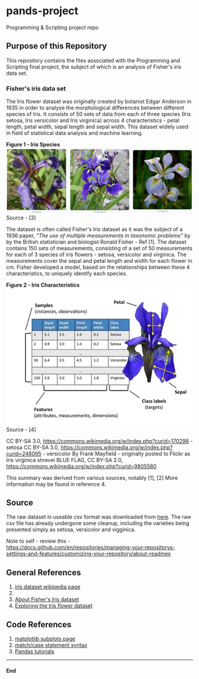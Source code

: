 # pands-project
Programming &amp; Scripting project repo

## Purpose of this Repository
This repository contains the files associated with the Programming and Scripting final project, the subject of which is an analysis of Fisher's iris data set.

### Fisher's iris data set

The Iris flower dataset was originally created by botanist Edgar Anderson in 1935 in order to analyse the morphological differences between different species of Iris. It consists of 50 sets of data from each of three species (Iris setosa, Iris versicolor and Iris virginica) across 4 characteristics - petal length, petal width, sepal length and sepal width. This dataset widely used in field of statistical data analysis and machine learning.   

**Figure 1 - Iris Species**  
![Iris species](images/iris_species.png)   
Source - [3]

The dataset is often called Fisher's Iris dataset as it was the subject of a 1936 paper, *"The use of multiple measurements in taxonomic problems"* by by the British statistician and biologist Ronald Fisher - Ref [1].
The dataset contains 150 sets of measurements, consisting of a set of 50 measurements for each of 3 species of iris flowers - setosa, versicolor and virginica. The measurements cover the sepal and petal length and width for each flower in cm. Fisher developed a model, based on the relationships between these 4 characteristics, to uniquely identify each species.

**Figure 2 - Iris Characteristics**  
![Iris characteristics](images/iris_characteristics.png)  
Source - [4]

CC BY-SA 3.0, https://commons.wikimedia.org/w/index.php?curid=170298 - setosa
CC BY-SA 3.0, https://commons.wikimedia.org/w/index.php?curid=248095 - versicolor
By Frank Mayfield - originally posted to Flickr as Iris virginica shrevei BLUE FLAG, CC BY-SA 2.0, https://commons.wikimedia.org/w/index.php?curid=9805580

This summary was derived from various sources, notably [1], [2]
More information may be found in reference 4.

## Source
The raw dataset in useable csv format was downloaded from [here](https://raw.githubusercontent.com/mwaskom/seaborn-data/master/iris.csv). The raw csv file has already undergone some cleanup, including the varieties being presented simply as setosa, versicolor and vigginica.


Note to self - review this - https://docs.github.com/en/repositories/managing-your-repositorys-settings-and-features/customizing-your-repository/about-readmes


## General References
1. [iris dataset wikipedia page](https://en.wikipedia.org/wiki/Iris_flower_data_set)
2. 
3. [About Fisher's Iris dataset](https://www.angela1c.com/projects/iris_project/the-iris-dataset/)
4. [Exploring the Iris flower dataset](https://eminebozkus.medium.com/exploring-the-iris-flower-dataset-4e000bcc266c)
## Code References
1. [matplotlib subplots page](https://matplotlib.org/stable/gallery/subplots_axes_and_figures/subplots_demo.html)
2. [match/case statement syntax](https://www.datacamp.com/tutorial/python-switch-case)
3. [Pandas tutorials](https://pandas.pydata.org/docs/getting_started/intro_tutorials/index.html)


****
#### End